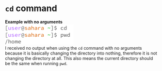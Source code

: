 # `cd` command <br/>

**Example with no arguments** <br/>
![Image](example1.png) <br/>
I received no output when using the `cd` command with no arguments because it is basically changing the directory into nothing, therefore it is not changing the directory at all. This also means the current directory should be the same when running `pwd`.<br/>
